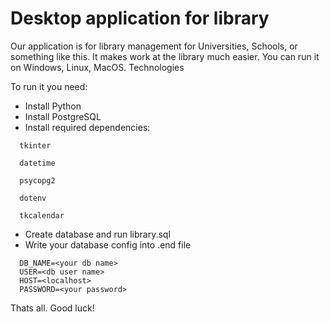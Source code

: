 # Desktop application for library

Our application is for library management for Universities, Schools, or something like this.
It makes work at the library much easier.
You can run it on Windows, Linux, MacOS.
Technologies

To run it you need:
- Install Python
- Install PostgreSQL
- Install required dependencies: 
```
  tkinter
  
  datetime
  
  psycopg2
  
  dotenv
  
  tkcalendar
```
- Create database and run library.sql
- Write your database config into .end file
```
  DB_NAME=<your db name>
  USER=<db user name>
  HOST=<localhost>
  PASSWORD=<your password>
```
Thats all. Good luck!
